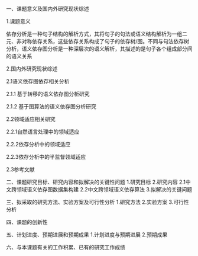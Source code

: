 一、课题意义及国内外研究现状综述

1.课题意义

依存分析是一种句子结构的解析方式，其将句子的句法或语义结构解析为一组二元、非对称依存关系，这些依存关系构成了句子的依存树/图。不同与句法依存树分析，语义依存图分析是一种深层次的语义解析，其描述的是句子各个组成部分间的语义关系

2.国内外研究现状综述

2.1语义依存图依存相关分析

2.1.1 基于转移的语义依存图分析研究

2.1.2 基于图算法的语义依存图分析研究

2.2领域适应相关研究

2.2.1自然语言处理中的领域适应

2.2.2依存分析中的领域适应

2.2.3依存分析中的半监督领域适应

2.3参考文献

二、课题研究目标、研究内容和拟解决的关键性问题
1.研究目标
2.研究内容
2.1中文跨领域语义依存图数据集构建
2.2中文跨领域语义依存算法
3.拟解决的关键问题

三、拟采取的研究方法、实验方案及可行性分析
1.研究方法
2.实验方案
3.可行性分析

四、课题的创新性

五、计划进度、预期进展和预期成果
1.计划进度与预期进展
2.预期成果

六、与本课题有关的工作积累、已有的研究工作成绩